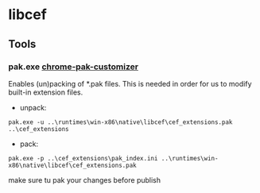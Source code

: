 # libcef

## Tools

### pak.exe [chrome-pak-customizer](https://github.com/myfreeer/chrome-pak-customizer)
Enables (un)packing of *.pak files. This is needed in order for us to modify built-in extension files.
- unpack:
```
pak.exe -u ..\runtimes\win-x86\native\libcef\cef_extensions.pak ..\cef_extensions
```

- pack:
```
pak.exe -p ..\cef_extensions\pak_index.ini ..\runtimes\win-x86\native\libcef\cef_extensions.pak
```

make sure tu pak your changes before publish